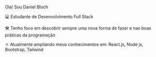 Ola! Sou Daniel Bloch

💻 Estudante de Desenvolvimento Full Stack

🛠 Tenho foco em descobrir sempre uma nova forma de fazer e nas boas práticas da programação

⚛️ Atualmente ampliando meus conhecimentos em: React.js, Node js, Bootstrap, Tailwind
